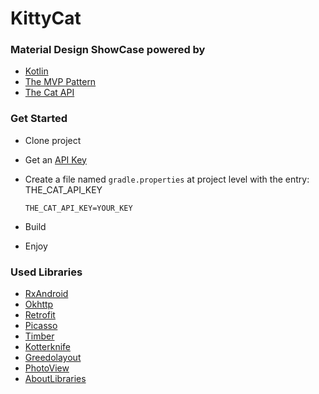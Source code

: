 # KittyCat

### Material Design ShowCase powered by
* [Kotlin](https://kotlinlang.org/)
* [The MVP Pattern](https://en.wikipedia.org/wiki/Model%E2%80%93view%E2%80%93presenter)
* [The Cat API](https://thecatapi.com)

### Get Started
*   Clone project
*   Get an [API Key](https://thecatapi.com/api-key-registration.html)
*   Create a file named `gradle.properties` at project level with the entry: THE_CAT_API_KEY    
    ```
    THE_CAT_API_KEY=YOUR_KEY
    ```
    
*   Build
*   Enjoy

### Used Libraries
* [RxAndroid](https://github.com/ReactiveX/RxAndroid/)
* [Okhttp](http://square.github.io/okhttp/)
* [Retrofit](http://square.github.io/retrofit/)
* [Picasso](http://square.github.io/picasso/)
* [Timber](https://github.com/JakeWharton/timber/)
* [Kotterknife](https://github.com/JakeWharton/kotterknife/)
* [Greedolayout](https://github.com/500px/greedo-layout-for-android)
* [PhotoView](https://github.com/chrisbanes/PhotoView/)
* [AboutLibraries](https://github.com/mikepenz/AboutLibraries/)
